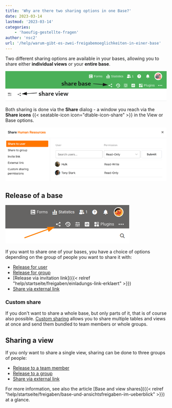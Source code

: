 ```yaml
---
title: 'Why are there two sharing options in one Base?'
date: 2023-03-14
lastmod: '2023-03-14'
categories:
    - 'haeufig-gestellte-fragen'
author: 'nsc2'
url: '/help/warum-gibt-es-zwei-freigabemoeglichkeiten-in-einer-base'
---
```


Two different sharing options are available in your bases, allowing you to share either **individual views** or your **entire base**.

![Sharing icons in a base](images/share-icons-new-1.png)

Both sharing is done via the **Share** dialog - a window you reach via the **Share icons** {{< seatable-icon icon="dtable-icon-share" >}} in the View or Base options.

![Releasing a Base to a User](images/share-base-to-user.png)

## Release of a base

![Open share dialog within Base](images/share-a-base.png)

If you want to share one of your bases, you have a choice of options depending on the group of people you want to share it with:

- [Release for user](https://seatable.io/en/docs/freigabelinks/anlegen-einer-benutzerfreigabe/)
- [Release for group](https://seatable.io/en/docs/freigabelinks/freigabe-einer-base-an-eine-gruppe/)
- [Release via invitation link]({{< relref "help/startseite/freigaben/einladungs-link-erklaert" >}})
- [Share via external link](https://seatable.io/en/docs/freigabelinks/externer-link-erklaert/)

### Custom share

If you don't want to share a whole base, but only parts of it, that is of course also possible. [Custom sharing](https://seatable.io/en/docs/berechtigungen/benutzerdefinierte-freigabe-erstellen/) allows you to share multiple tables and views at once and send them bundled to team members or whole groups.

## Sharing a view

If you only want to share a single view, sharing can be done to three groups of people:

- [Release to a team member](https://seatable.io/en/docs/ansichtsfreigaben/freigabe-einer-ansicht-an-ein-teammitglied/)
- [Release to a group](https://seatable.io/en/docs/ansichtsfreigaben/freigabe-einer-ansicht-an-eine-gruppe/)
- [Share via external link](https://seatable.io/en/docs/ansichtsfreigaben/externen-link-fuer-eine-ansicht-erstellen/)

For more information, see also the article [Base and view shares]({{< relref "help/startseite/freigaben/base-und-ansichtsfreigaben-im-ueberblick" >}}) at a glance.
